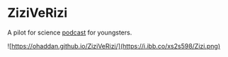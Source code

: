 # ZiziVeRizi
A pilot for science [podcast](https://ohaddan.github.io/ZiziVeRizi/) for youngsters.


![https://ohaddan.github.io/ZiziVeRizi/](https://i.ibb.co/xs2s598/Zizi.png)
